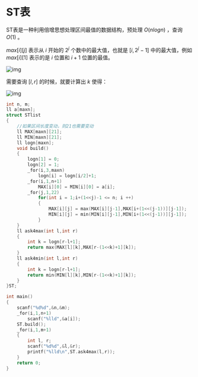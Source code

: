 # ST表

ST表是一种利用倍增思想处理区间最值的数据结构，预处理 $O(nlogn)$ ，查询 $O(1)$ 。

$max[i][j]$ 表示从 $i$ 开始的 $2^j$ 个数中的最大值，也就是 $[i,2^j-1]$ 中的最大值，例如 $max[i][1]$ 表示的是 $i$ 位置和 $i+1$ 位置的最值。

![img](https://images2018.cnblogs.com/blog/1101696/201803/1101696-20180317093105594-446018365.png)

需要查询 $[l,r]$ 的时候，就要计算出 $k$ 使得：

![img](https://images2018.cnblogs.com/blog/1101696/201803/1101696-20180317094520949-961365919.png)

```c++
int n, m;
ll a[maxn];
struct STlist 
{
	//如果区间长度变动，则21也需要变动 
	ll MAX[maxn][21];
	ll MIN[maxn][21];
	ll logn[maxn];	
	void build()
	{
		logn[1] = 0;
		logn[2] = 1;
		_for(i,3,maxn)
			logn[i] = logn[i/2]+1;
		_for(i,1,n+1)
			MAX[i][0] = MIN[i][0] = a[i];
		_for(j,1,22)
			for(int i = 1;i+(1<<j)-1 <= n; i ++)
			{
				MAX[i][j] = max(MAX[i][j-1],MAX[i+(1<<(j-1))][j-1]);
				MIN[i][j] = min(MIN[i][j-1],MIN[i+(1<<(j-1))][j-1]);
			}
	}
	ll ask4max(int l,int r)
	{
		int k = logn[r-l+1]; 
    	return max(MAX[l][k],MAX[r-(1<<k)+1][k]);
	}
	ll ask4min(int l,int r)
	{
		int k = logn[r-l+1]; 
    	return min(MIN[l][k],MIN[r-(1<<k)+1][k]);
	}
}ST;

int main()
{
	scanf("%d%d",&n,&m);
	_for(i,1,n+1)
		scanf("%lld",&a[i]);
	ST.build();
	_for(i,1,m+1)
	{
		int l, r;
		scanf("%d%d",&l,&r);
		printf("%lld\n",ST.ask4max(l,r));
	}
	return 0;
}
```



